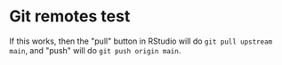 # Git remotes test

If this works, then the "pull" button in RStudio will do `git pull upstream main`, and "push" will do `git push origin main`.
